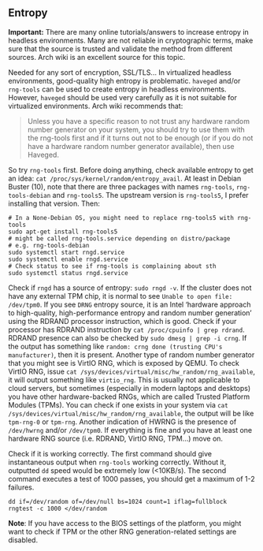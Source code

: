 ## Entropy
**Important:** There are many online tutorials/answers to increase entropy in headless environments. Many are not reliable in cryptographic terms, make sure that the source is trusted and validate the method from different sources. Arch wiki is an excellent source for this topic.

Needed for any sort of encryption, SSL/TLS... In virtualized headless environments, good-quality high entropy is problematic. `haveged` and/or `rng-tools` can be used to create entropy in headless environments. However, `haveged` should be used very carefully as it is not suitable for virtualized environments. Arch wiki recommends that:
> Unless you have a specific reason to not trust any hardware random number generator on your system, you should try to use them with the rng-tools first and if it turns out not to be enough (or if you do not have a hardware random number generator available), then use Haveged.

So try `rng-tools` first. Before doing anything, check available entropy to get an idea: `cat /proc/sys/kernel/random/entropy_avail`. At least in Debian Buster (10), note that there are three packages with names `rng-tools`, `rng-tools-debian` and `rng-tools5`. The upstream version is `rng-tools5`, I prefer installing that version.
Then:
```shell
# In a None-Debian OS, you might need to replace rng-tools5 with rng-tools
sudo apt-get install rng-tools5
# might be called rng-tools.service depending on distro/package
# e.g. rng-tools-debian
sudo systemctl start rngd.service
sudo systemctl enable rngd.service
# Check status to see if rng-tools is complaining about sth
sudo systemctl status rngd.service
```
Check if `rngd` has a source of entropy: `sudo rngd -v`. If the cluster does not have any external TPM chip, it is normal to see `Unable to open file: /dev/tpm0`. If you see `DRNG` entropy source, it is an Intel ‘hardware approach to high-quality, high-performance entropy and random number generation’ using the RDRAND processor instruction, which is good. Check if your processor has RDRAND instruction by `cat /proc/cpuinfo | grep rdrand`. RDRAND presence can also be checked by `sudo dmesg | grep -i crng`. If the output has something like `random: crng done (trusting CPU's manufacturer)`, then it is present. Another type of random number generator that you might see is VirtIO RNG, which is exposed by QEMU. To check VirtIO RNG, issue `cat /sys/devices/virtual/misc/hw_random/rng_available`, it will output something like `virtio_rng`. This is usually not applicable to cloud servers, but sometimes (especially in modern laptops and desktops) you have other hardware-backed RNGs, which are called Trusted Platform Modules (TPMs). You can check if one exists in your system via `cat /sys/devices/virtual/misc/hw_random/rng_available`, the output will be like `tpm-rng-0` or `tpm-rng`. Another indication of HWRNG is the presence of `/dev/hwrng` and/or `/dev/tpm0`. If everything is fine and you have at least one hardware RNG source (i.e. RDRAND, VirtIO RNG, TPM...) move on.

Check if it is working correctly. The first command should give instantaneous output when `rng-tools` working correctly. Without it, outputted `dd` speed would be extremely low (<10KB/s). The second command executes a test of 1000 passes, you should get a maximum of 1-2 failures.
```
dd if=/dev/random of=/dev/null bs=1024 count=1 iflag=fullblock
rngtest -c 1000 </dev/random
```

**Note**: If you have access to the BIOS settings of the platform, you might want to check if TPM or the other RNG generation-related settings are disabled.
